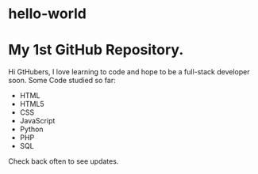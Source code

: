 # hello-world
<h1>My 1st GitHub Repository.</h1>

<p>
  Hi GtHubers,
I love learning to code and hope to be a full-stack developer soon.
Some Code studied so far:
<ul>
<li/>HTML
<li/>HTML5
<li/>CSS
<li/>JavaScript
<li/>Python
<li/>PHP
<li/>SQL
</ul>
Check back often to see updates.
</p>
